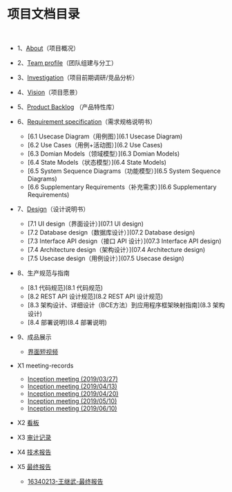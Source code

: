 # 项目文档目录

&nbsp;&nbsp; 

- 1、[About](01-about)（项目概况）

- 2、[Team profile](02-team-profile)（团队组建与分工）

- 3、[Investigation](03-invest)（项目前期调研/竞品分析）

- 4、[Vision](04-vision)（项目愿景）

- 5、[Product Backlog](05-backlog) （产品特性库）

- 6、[Requirement specification](06-requirements)（需求规格说明书）

  - [6.1 Usecase Diagram（用例图）](6.1 Usecase Diagram)
  - [6.2 Use Cases（用例+活动图）](6.2 Use Cases)
  - [6.3 Domian Models（领域模型）](6.3 Domian Models)
  - [6.4 State Models（状态模型）](6.4 State Models)
  - [6.5 System Sequence Diagrams（功能模型）](6.5 System Sequence Diagrams)
  - [6.6 Supplementary Requirements（补充需求）](6.6 Supplementary Requirements)

- 7、[Design](07-designs)（设计说明书）

  - [7.1 UI design（界面设计）](07.1 UI design)
  - [7.2 Database design（数据库设计）](07.2 Database design)
  - [7.3 Interface API design（接口 API 设计）](07.3 Interface API design)
  - [7.4 Architecture design（架构设计）](07.4 Architecture design)
  - [7.5 Usecase design（用例设计）](07.5 Usecase design)

- 8、生产规范与指南

  - [8.1 代码规范](8.1 代码规范)
  - [8.2 REST API 设计规范](8.2 REST API 设计规范)
  - [8.3 架构设计、详细设计（BCE方法）到应用程序框架映射指南](8.3 架构设计)
  - [8.4 部署说明](8.4 部署说明)

- 9、成品展示

  - [界面短视频]()

    

- X1 meeting-records

  - [Inception meeting (2019/03/27)](X1-inception-meeting)
  - [Inception meeting (2019/04/13)](X1-inception-meeting2)
  - [Inception meeting (2019/04/20)](X1-inception-meeting3)
  - [Inception meeting (2019/05/10)](X1-inception-meeting4)
  - [Inception meeting (2019/06/10)](X1-inception-meeting5)

- X2 [看板](X2-kanban)

- X3 [审计记录](x3-auditing)

- X4 [技术报告](x4-techniques)

  

- X5 [最终报告](x5-summary)

  - [16340213-王继武-最终报告](个人报告\16340213-个人报告)
  
  


